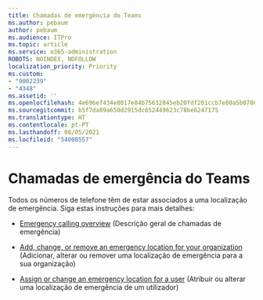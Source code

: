 ```yaml
---
title: Chamadas de emergência do Teams
ms.author: pebaum
author: pebaum
ms.audience: ITPro
ms.topic: article
ms.service: o365-administration
ROBOTS: NOINDEX, NOFOLLOW
localization_priority: Priority
ms.custom:
- "9002239"
- "4348"
ms.assetid: ''
ms.openlocfilehash: 4e696ef434e8017e84b75632845eb20fdf201ccb7e80a5b07864b8848b891c69
ms.sourcegitcommit: b5f7da89a650d2915dc652449623c78be6247175
ms.translationtype: HT
ms.contentlocale: pt-PT
ms.lasthandoff: 08/05/2021
ms.locfileid: "54008557"
---
```

# <a name="teams-emergency-calling"></a>Chamadas de emergência do Teams

Todos os números de telefone têm de estar associados a uma localização de emergência. Siga estas instruções para mais detalhes:

- [Emergency calling overview](https://docs.microsoft.com/MicrosoftTeams/what-are-emergency-locations-addresses-and-call-routing) (Descrição geral de chamadas de emergência)

- [Add, change, or remove an emergency location for your organization](https://docs.microsoft.com/MicrosoftTeams/add-change-remove-emergency-location-organization) (Adicionar, alterar ou remover uma localização de emergência para a sua organização)

- [Assign or change an emergency location for a user](https://docs.microsoft.com/MicrosoftTeams/assign-change-emergency-location-user) (Atribuir ou alterar uma localização de emergência de um utilizador)
